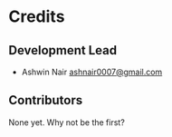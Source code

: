 # Credits

## Development Lead

* Ashwin Nair <ashnair0007@gmail.com>

## Contributors

None yet. Why not be the first?
